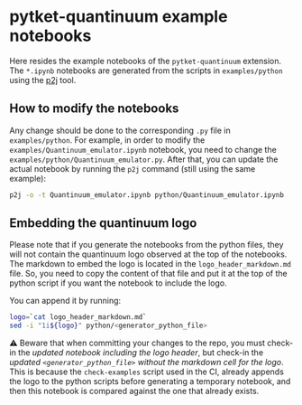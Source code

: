 # pytket-quantinuum example notebooks

Here resides the example notebooks of the `pytket-quantinuum` extension.
The `*.ipynb` notebooks are generated from the scripts in `examples/python`
using the [p2j](https://github.com/remykarem/python2jupyter) tool.


## How to modify the notebooks
Any change should be done to the corresponding `.py` file in `examples/python`.
For example, in order to modify the `examples/Quantinuum_emulator.ipynb` notebook, you need
to change the `examples/python/Quantinuum_emulator.py`. After that, you can update the
actual notebook by running the `p2j` command (still using the same example):

```bash
p2j -o -t Quantinuum_emulator.ipynb python/Quantinuum_emulator.ipynb
```

## Embedding the quantinuum logo

Please note that if you generate the notebooks from the python files, they will not contain
the quantinuum logo observed at the top of the notebooks. The markdown to embed the logo
is located in the `logo_header_markdown.md` file. So, you need to copy the content
of that file and put it at the top of the python script if you want the notebook to
include the logo.

You can append it by running:
```bash
logo=`cat logo_header_markdown.md`
sed -i "1i${logo}" python/<generator_python_file>
```

:warning: Beware that when committing your changes to the repo, you must check-in the *updated notebook
including the logo header*, but check-in the *updated `<generator_python_file>` without the
markdown cell for the logo*. This is because the `check-examples` script used in the CI, already
appends the logo to the python scripts before generating a temporary notebook, and then this
notebook is compared against the one that already exists.
